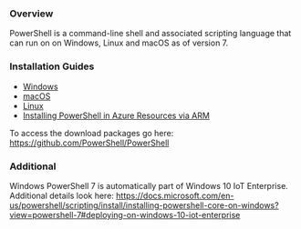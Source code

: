 ### Overview
PowerShell is a command-line shell and associated scripting language that can run on on Windows, Linux and macOS as of version 7.  

### Installation Guides
- [Windows](https://docs.microsoft.com/en-us/powershell/scripting/install/installing-powershell-core-on-windows?view=powershell-7)
- [macOS](https://docs.microsoft.com/en-us/powershell/scripting/install/installing-powershell-core-on-macos?view=powershell-7)
- [Linux](https://docs.microsoft.com/en-us/powershell/scripting/install/installing-powershell-core-on-linux?view=powershell-7)
- [Installing PowerShell in Azure Resources via ARM](https://docs.microsoft.com/en-us/powershell/scripting/install/powershell-core-on-arm?view=powershell-7)

To access the download packages go here: https://github.com/PowerShell/PowerShell 

### Additional
Windows PowerShell 7 is automatically part of Windows 10 IoT Enterprise.  Additional details look here: https://docs.microsoft.com/en-us/powershell/scripting/install/installing-powershell-core-on-windows?view=powershell-7#deploying-on-windows-10-iot-enterprise